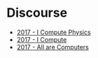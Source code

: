 # Discourse

* [2017 - I Compute Physics](discourse-i-compute-physics.md)
* [2017 - I Compute](discourse-i-compute.md)
* [2017 - All are Computers](discourse-we-are-all-computers.md)
